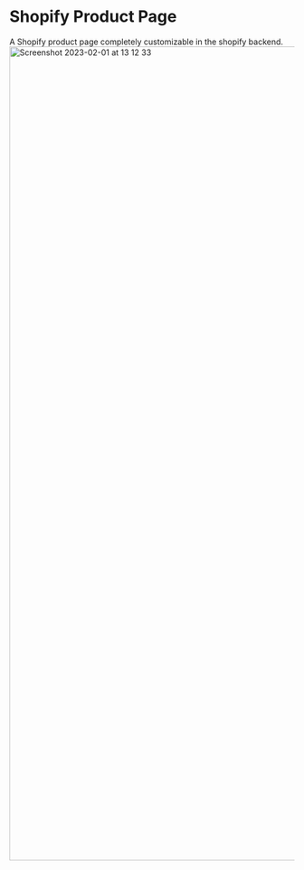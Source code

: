 <h1>Shopify Product Page</h1>
A Shopify product page completely customizable in the shopify backend. 

<img width="1440" alt="Screenshot 2023-02-01 at 13 12 33" src="https://user-images.githubusercontent.com/93949569/228527494-1eb0916e-3ac6-4374-83f8-2440cb02f731.png">

